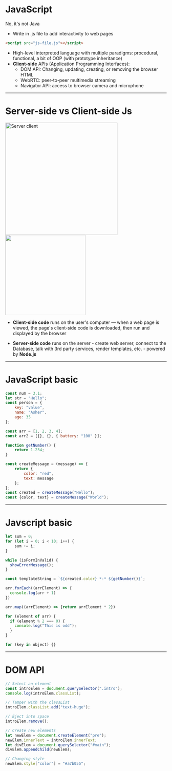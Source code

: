 # JavaScript

No, it's not Java

-   Write in .js file to add interactivity to web pages

```html
<script src="js-file.js"></script>
```

<v-clicks>

-   High-level interpreted language with multiple paradigms: procedural, functional, a bit of OOP (with prototype inheritance)
-   **Client-side** APIs (Application Programming Interfaces):
    -   DOM API: Changing, updating, creating, or removing the browser HTML
    -   WebRTC: peer-to-peer multimedia streaming
    -   Navigator API: access to browser camera and microphone

</v-clicks>

---

# Server-side vs Client-side Js

<div class="grid grid-cols-2">
  <img src="/server-client.png" alt="Server client" width="350" />
  <img src="https://833250.smushcdn.com/1694534/wp-content/uploads/2021/06/its-a-frontend-is-it-3oth-its-both-backend-i-44043917-1.png?lossy=1&strip=1&webp=1" width="250" v-click="3"/>
</div>

<v-clicks>

-   **Client-side code** runs on the user's computer — when a web page is viewed, the page's client-side code is downloaded, then run and displayed by the browser

-   **Server-side code** runs on the server - create web server, connect to the Database, talk with 3rd party services, render templates, etc. - powered by **Node.js**

</v-clicks>

---

# JavaScript basic

```js
const num = 3.1;
let str = "Hello";
const person = {
    key: "value",
    name: "Asher",
    age: 35
};

const arr = [1, 2, 3, 4];
const arr2 = [{}, {}, { battery: "100" }];

function getNumber() {
    return 1.234;
}

const createMessage = (message) => {
    return {
        color: "red",
        text: message
    };
};
const created = createMessage("Hello");
const {color, text} = createMessage("World");
```
---

# Javscript basic

```js
let sum = 0;
for (let i = 0; i < 10; i++) {
    sum += i;
}

while (isFormInValid) {
  showErrorMessage();
}

const templateString = `${created.color} *-* ${getNumber()}`;

arr.forEach((arrElement) => {
  console.log(arr + 1)
})

arr.map((arrElement) => {return arrElement * 2})

for (element of arr) {
  if (element % 2 === 0) {
    console.log("This is odd");
  }
}

for (key in object) {}
```
---

# DOM API
```js
// Select an element
const introElem = document.querySelector(".intro");
console.log(introElem.classList);

// Tamper with the classList
introElem.classList.add("text-huge");

// Eject into space
introElem.remove();

// Create new elements
let newElem = document.createElement("pre");
newElem.innerText = introElem.innerText;
let divElem = document.querySelector("#main");
divElem.appendChild(newElem);

// Changing style
newElem.style["color"] = "#a7b055";
```
